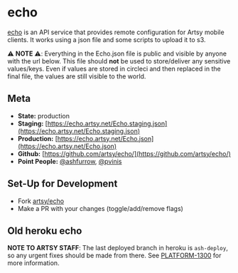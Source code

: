 # echo

[echo](http://github.com/artsy/echo) is an API service that provides remote configuration for Artsy mobile clients. It works using a json file and some scripts to upload it to s3.

⚠️ **NOTE** ⚠️: Everything in the Echo.json file is public and visible by anyone with the url below. This file should **not** be used to store/deliver any sensitive values/keys. Even if values are stored in circleci and then replaced in the final file, the values are still visible to the world.


Meta
---

* __State:__ production
* __Staging:__ [https://echo.artsy.net/Echo.staging.json](https://echo.artsy.net/Echo.staging.json)
* __Production:__ [https://echo.artsy.net/Echo.json](https://echo.artsy.net/Echo.json)
* __Github:__ [https://github.com/artsy/echo/](https://github.com/artsy/echo/)
* __Point People:__ [@ashfurrow](https://github.com/ashfurrow), [@pvinis](https://github.com/pvinis)


Set-Up for Development
---

- Fork [artsy/echo](https://github.com/artsy/echo)
- Make a PR with your changes (toggle/add/remove flags)


Old heroku echo
---

**NOTE TO ARTSY STAFF**: The last deployed branch in heroku is `ash-deploy`, so any urgent fixes should be made from there. See [PLATFORM-1300](https://artsyproduct.atlassian.net/browse/PLATFORM-1300) for more information.
